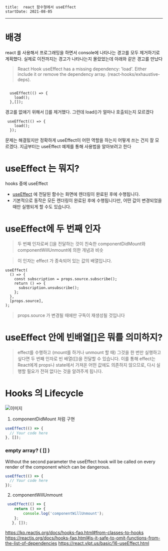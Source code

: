 ```
title:  react 함수형에서 useEffect 
startDate: 2021-08-05
```
---

# 배경
react 를 사용해서 프로그래밍을 하면서 console에 나타나는 경고를 모두 제거하기로 계획했다.
실제로 이전까지는 경고가 나타나는지 몰랐었는데 아래와 같은 경고를 만났다

>React Hook useEffect has a missing dependency: 'load'. Either include it or remove the dependency array. (react-hooks/exhaustive-deps).
```

  useEffect(() => {
    load();
  },[]);

```
경고를 없애기 위해서  []를 제거했다.
그런데 load()가 얼마나 호출되는지 모르겠다

```
 useEffect(() => {
    load();
  });
```
문제는 해결됬지만 정확하게 useEffect이 어떤 역할을 하는지 어떻게 쓰는 건지 잘 모르겠다.
지금부터는 useEffect 예제를 통해 사용법을 알아보려고 한다


# useEffect 는 뭐지?

hooks 중에 useEffect

* [useEffect](https://ko.reactjs.org/docs/hooks-reference.html#useeffect) 에 전달된 함수는 화면에 렌더링이 완료된 후에 수행됩니다.
* 기본적으로 동작은 모든 렌더링이 완료된 후에 수행됩니다만, 어떤 값이 변경되었을 때만 실행되게 할 수도 있습니다.

# useEffect에 두 번째 인자
> 두 번째 인자로써 []을 전달하는 것이 친숙한 componentDidMount와 componentWillUnmount에 의한 개념과 비슷
 
> 이 인자는 effect 가 종속되어 있는 값의 배열입니다. 

```
useEffect(
  () => {
    const subscription = props.source.subscribe();
    return () => {
      subscription.unsubscribe();
    };
  },
  [props.source],
);

```
> props.source 가 변경될 때에만 구독이 재생성될 것입니다
>
# useEffect 안에 빈배열[]은 뭐를 의미하지?
> effect를 수행하고 (mount를 하거나 unmount 할 때) 그것을 한 번만 실행하고 싶다면 두 번째 인자로 빈 배열([])을 전달할 수 있습니다.
 이를 통해 effect는 React에게 props나 state에서 가져온 어떤 값에도 의존하지 않으므로, 다시 실행할 필요가 전혀 없다는 것을 알려주게 됩니다. 




# Hooks 의 Lifecycle
![이미지](https://i.stack.imgur.com/7q1jC.jpg)
1. componentDidMount 처럼 구현

``` javascript
useEffect(() => {
  // Your code here
}, []);
```

### empty array? ( [] )

Without the second parameter the useEffect hook will be called on every render of the component which can be dangerous.

``` javascript
useEffect(() => {
  // Your code here
});
```

2. componentWillUnmount

``` javascript
 useEffect(() => {
    return () => {
        console.log('componentWillUnmount');
    };
   }, []);
```

https://ko.reactjs.org/docs/hooks-faq.html#from-classes-to-hooks
https://reactjs.org/docs/hooks-faq.html#is-it-safe-to-omit-functions-from-the-list-of-dependencies
https://react.vlpt.us/basic/16-useEffect.html